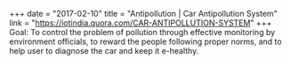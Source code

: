 +++
date = "2017-02-10"
title = "Antipollution | Car Antipollution System"
link = "https://iotindia.quora.com/CAR-ANTIPOLLUTION-SYSTEM"
+++
Goal: To control the problem of pollution through effective monitoring by environment officials, to reward the people following proper norms, and to help user to diagnose the car and keep it e-healthy.